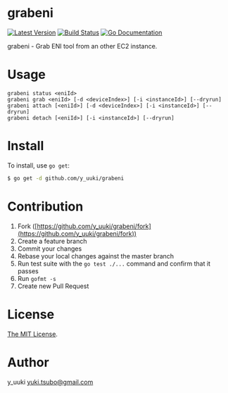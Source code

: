 grabeni
=======
[![Latest Version](http://img.shields.io/github/release/y-uuki/grabeni.svg?style=flat-square)][release]
[![Build Status](http://img.shields.io/travis/y-uuki/grabeni.svg?style=flat-square)][travis]
[![Go Documentation](http://img.shields.io/badge/go-documentation-blue.svg?style=flat-square)][godocs]

[release]: https://github.com/y-uuki/grabeni/releases
[travis]: http://travis-ci.org/y-uuki/grabeni
[godocs]: http://godoc.org/github.com/y-uuki/grabeni

grabeni - Grab ENI tool from an other EC2 instance.

# Usage

```shell
grabeni status <eniId>
grabeni grab <eniId> [-d <deviceIndex>] [-i <instanceId>] [--dryrun]
grabeni attach [<eniId>] [-d <deviceIndex>] [-i <instanceId>] [--dryrun]
grabeni detach [<eniId>] [-i <instanceId>] [--dryrun]
```

# Install

To install, use `go get`:

```bash
$ go get -d github.com/y_uuki/grabeni
```

# Contribution

1. Fork ([https://github.com/y_uuki/grabeni/fork](https://github.com/y_uuki/grabeni/fork))
1. Create a feature branch
1. Commit your changes
1. Rebase your local changes against the master branch
1. Run test suite with the `go test ./...` command and confirm that it passes
1. Run `gofmt -s`
1. Create new Pull Request

# License

[The MIT License](./LICENSE).

# Author

y_uuki <yuki.tsubo@gmail.com>
